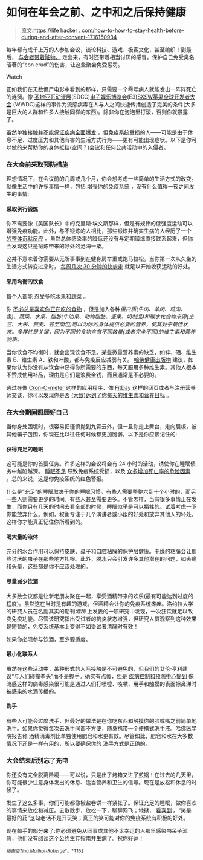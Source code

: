 # 如何在年会之前、之中和之后保持健康

> 原文:[https://life hacker . com/how-to-how-to-stay-health-before-during-and-after-convent-1716150934](https://lifehacker.com/how-to-stay-healthy-before-during-and-after-a-convent-1716150934)

每年都有成千上万的人参加会议，谈论科技、游戏、极客文化，甚至编织！到最后， [与会者带着赃物，](https://lifehacker.com/everything-you-need-to-know-to-survive-a-convention-1578952029) 走出来，有时还带着相当讨厌的感冒。保护自己免受臭名昭著的“con crud”的伤害，让这些聚会免受惩罚。

Watch

正如我们在无数僵尸电影中看到的那样，只需要一个零号病人就能发出一阵阵死亡的涟漪。像 [圣地亚哥动漫展](https://en.wikipedia.org/wiki/San_Diego_Comic-Con_International)(SDCC)[电子娱乐博览会](https://en.wikipedia.org/wiki/Electronic_Entertainment_Expo)(E3)[SXSW](https://en.wikipedia.org/wiki/South_by_Southwest)[苹果全球开发者大会](https://en.wikipedia.org/wiki/Apple_Worldwide_Developers_Conference) (WWDC)这样的事件为流感病毒在人与人之间快速传播创造了完美的条件(大多是巨大的人群和许多人接触同样的东西)。除非你在泡泡里打滚，否则你就暴露了。

虽然单独接触[并不能保证疾病全面爆发](http://www.nbcnews.com/id/44275043/ns/health-cold_and_flu/#.VZbzZO1Viko) ，但免疫系统受损的人——可能是由于休息不足、过度压力和其他有害的生活方式行为——更有可能出现症状。以下是你可以做的来帮助你的身体抵挡(空间？)会议和任何公共活动中的入侵者。

### **在大会前采取预防措施**

理想情况下，在会议前的几周或几个月，你会想考虑一些简单的生活方式的改变。就像生活中的许多事情一样，包括 [增强你的免疫系统](https://lifehacker.com/the-no-bs-guide-to-boosting-your-immunity-and-avoiding-5858209) ，没有什么值得一夜之间发生的事情:

#### 采取例行锻炼

你不需要像《美国队长》中的克里斯·埃文斯那样，但是有规律的低强度运动可以增强免疫功能。此外，与不锻炼的人相比，那些锻炼并确实生病的人经历了一个 [的整体沉默反应](http://www.bbc.com/news/health-11664660) 。虽然总体感染率的降低还没有与定期锻炼直接联系起来，但你会发现这只是锻炼带来的好处的沧海一粟。

这并不意味着你需要从无所事事到在健身房举重或跑马拉松。当你第一次从久坐的生活方式转变过来时， [每周几次 30 分钟的快步走](https://lifehacker.com/a-half-hour-walk-can-make-a-big-difference-even-if-it-5872377) 就足以开始收获运动的好处。

#### 采用均衡的饮食

每个人都能 [忍受多吃水果和蔬菜](http://lifehacker.com/most-diets-can-be-boiled-down-to-three-words-eat-more-1633554716) 。

你 [不必总是喜欢你正在吃的食物](https://lifehacker.com/how-to-learn-to-love-healthy-food-even-if-youre-a-pick-5972108) ，但是加入各种*蛋白质(牛肉、羊肉、鸡肉、鱼)、蔬菜、水果、脂肪(牛油果、动物脂肪、坚果、奶制品)和碳水化合物来源(土豆、大米、燕麦、甚至面包)可以为你的身体提供必要的营养，使其处于最佳状态。多样性是关键，因为不同的食物含有不同数量(或者完全不同)的维生素和营养物质。*

当你饮食不均衡时，就会出现饮食不足。某些微量营养素的缺乏，如锌、硒、维生素 E、维生素 A、铁和叶酸，都与免疫反应减弱有关。 [哈佛健康出版物](http://www.health.harvard.edu/staying-healthy/how-to-boost-your-immune-system) 建议，如果你认为你没有从饮食中获得你所需要的东西，每天服用多种维生素。其他人根本不赞成使用补品，理由是它们是浪费金钱，而且通常是不必要的。

通过在像 [Cron-O-meter](https://cronometer.com/#) 这样的应用程序、像 [FitDay](http://www.fitday.com/) 这样的网页或者与注册营养师交谈，你可以发现你是否 [(大致)达到了你每天的维生素和营养目标](http://vitals.lifehacker.com/why-your-fitness-app-can-t-tell-if-you-have-a-vitamin-d-1702321782) 。

### **在大会期间照顾好自己**

当你身处困境时，很容易把谨慎抛到九霄云外，但一旦你走上舞台，走向展板，被其他骗子包围，你现在比以往任何时候都更加脆弱。以下是你应该记住的:

#### 获得充足的睡眠

这可能是你的首要任务。许多这样的会议将会有 24 小时的活动，诱使你在睡眠债务中越陷越深。 [睡眠不足](https://lifehacker.com/how-to-reboot-your-sleep-cycle-5548150) 导致免疫系统受损，以及 [众多增加死亡率的危险因素](http://www.huffingtonpost.com/2014/01/08/sleep-deprivation_n_4557142.html) 。总的来说，这是你免疫系统的红色警报。

什么是“充足”的睡眠取决于你的睡眠习惯。有些人需要整整六到十个小时的，而另一些人则需要更少的时间。有些人甚至需要更多。不管怎样，当有很多事情正在发生，而你只有几天的时间去看全部的时候，睡眠似乎是可以牺牲的。试着考虑一下你能放弃什么。例如，权衡专注于几个演讲者或小组的好处和放弃其他人的坏处，这样你才能真正记住你所看到的。

#### 喝大量的液体

充分的水合作用可以保持皮肤、鼻子和口腔粘膜的保护层健康。干燥的粘膜会让那些讨厌的虫子在那些地方扎根。此外，脱水只会引发许多其他潜在的问题，如头痛和头晕，这些都是你不应该处理的。

#### 尽量减少饮酒

大多数会议都是让新老朋友聚在一起，享受酒精带来的欢乐(最有可能达到过度的程度)。虽然这在当时是有趣的游戏，但酒精会让你的免疫系统瘫痪。洛约拉大学的研究人员在名副其实的期刊*酒精* 上发表的一项研究中发现，一次狂饮就足以改变免疫功能。尽管该研究指出受试者的抗炎状态增强，但研究人员观察到这种效果是短暂的，免疫系统基本上变得不如受试者清醒时有效！

如果你必须参与饮酒，至少要适度。

#### 最小化联系人

虽然在这些活动中，某种形式的人际接触是不可避免的，但我们的艾伦·亨利建议“与人们碰撞拳头”而不是握手。确实有点傻，但是 [疾病控制和预防中心提到](http://www.cdc.gov/flu/about/disease/spread.htm) 像流感这样的病毒感染很可能是通过人们打喷嚏、咳嗽、用手和触摸的表面擦鼻涕时被感染的水滴传播的。

#### 洗手

有些人可能会过度洗手，但最好的做法是在你吃东西和触摸你的脸或嘴之前简单地洗手。如果你觉得每次去洗手间都不方便，随身携带一个便携式洗手液。哈佛医学院报告称 酒精消毒剂比单独使用肥皂和水更有效。尽管如此，肥皂和水在大多数情况下还是一样有用的，所以要确保你的 [洗手方式是正确的。](https://lifehacker.com/am-i-washing-my-hands-correctly-5810761)

### **大会结束后别忘了充电**

你还没有完全脱离险境——可以说，只是出了烤箱又进了煎锅！在过去的几天里，你可能很少注意身体发出的休息、适当营养和卫生的信号。现在是放松和休息的时候了。

发生了这么多事，你们可能都像椒盐卷饼一样紧张了。保证充足的睡眠，做你喜欢的事情来放松和减压。去散散步，放松一下，聊聊网飞；地狱， [看喜剧](http://www.mayoclinic.org/healthy-lifestyle/stress-management/in-depth/stress-relief/art-20044456) 。“笑是最好的药”这句老话不是开玩笑；真正的笑可能对你的免疫系统有积极的好处。

现在棘手的部分来了:你必须避免从同事或其他不太幸运的人那里感染书呆子流感，他们没有阅读这个公约生存指南并生病了。祝你好运！

<small>*插画由*</small>[<small>*Tina Mailhot-Roberge*</small>](http://vervex.ca)<small>*。*T15】</small>